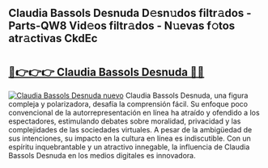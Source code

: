 ## Claudia Bassols Desnuda D𝚎sn𝚞dos filtr𝚊dos - Parts-QW8 Vid𝚎os filtr𝚊dos - N𝚞evas f𝚘tos atr𝚊ctivas CkdEc

# <h2><a href="http://mb9vhn.tromn.icu/?c=Claudia+Bassols+Desnuda">🔗👉👉👉 Claudia Bassols Desnuda 🔗🔗</a></h2>

[![Claudia Bassols Desnuda nuevo](https://i.imgur.com/pEAQMta.gif)](http://mb9vhn.tromn.icu/?c=Claudia+Bassols+Desnuda)
Claudia Bassols Desnuda, una figura compleja y polarizadora, desafía la comprensión fácil. Su enfoque poco convencional de la autorrepresentación en línea ha atraído y ofendido a los espectadores, estimulando debates sobre moralidad, privacidad y las complejidades de las sociedades virtuales. A pesar de la ambigüedad de sus intenciones, su impacto en la cultura en línea es indiscutible. Con un espíritu inquebrantable y un atractivo innegable, la influencia de Claudia Bassols Desnuda en los medios digitales es innovadora.
